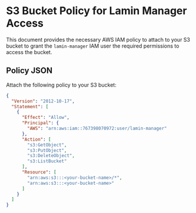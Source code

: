 # S3 Bucket Policy for Lamin Manager Access

This document provides the necessary AWS IAM policy to attach to your S3 bucket to grant the `lamin-manager` IAM user the required permissions to access the bucket.

## Policy JSON

Attach the following policy to your S3 bucket:

```json
{
  "Version": "2012-10-17",
  "Statement": [
    {
      "Effect": "Allow",
      "Principal": {
        "AWS": "arn:aws:iam::767398070972:user/lamin-manager"
      },
      "Action": [
        "s3:GetObject",
        "s3:PutObject",
        "s3:DeleteObject",
        "s3:ListBucket"
      ],
      "Resource": [
        "arn:aws:s3:::<your-bucket-name>/*",
        "arn:aws:s3:::<your-bucket-name>"
      ]
    }
  ]
}
```
